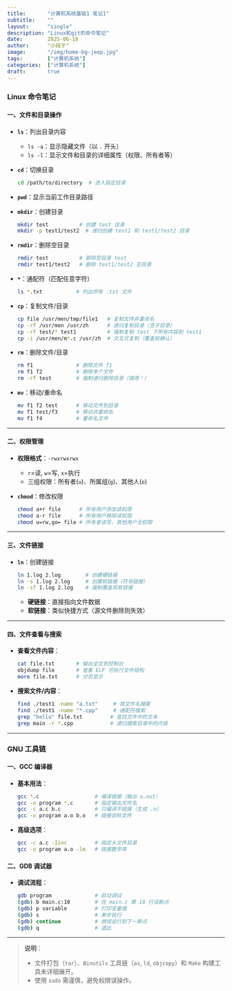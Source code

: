 ```yaml
---
title:       "计算机系统基础1 笔记1"
subtitle:    ""
layout:      "single"
description: "Linux和git的命令笔记"
date:        2025-06-18
author:      "小段子"
image:       "/img/home-bg-jeep.jpg"
tags:        ["计算机系统"]
categories:  ["计算机系统"]
draft:       true
---
```


### Linux 命令笔记

#### 一、文件和目录操作

- **`ls`**：列出目录内容

  - `ls -a`：显示隐藏文件（以 `.` 开头）
  - `ls -l`：显示文件和目录的详细属性（权限、所有者等）

- **`cd`**：切换目录

  ```bash
  cd /path/to/directory  # 进入指定目录
  ```

- **`pwd`**：显示当前工作目录路径

- **`mkdir`**：创建目录

  ```bash
  mkdir test          # 创建 test 目录
  mkdir -p test1/test2  # 递归创建 test1 和 test1/test2 目录
  ```

- **`rmdir`**：删除空目录

  ```bash
  rmdir test          # 删除空目录 test
  rmdir test1/test2   # 删除 test1/test2 空目录
  ```

- **`*`**：通配符（匹配任意字符）

  ```bash
  ls *.txt           # 列出所有 .txt 文件
  ```

- **`cp`**：复制文件/目录

  ```bash
  cp file /usr/men/tmp/file1   # 复制文件并重命名
  cp -rf /usr/men /usr/zh      # 递归复制目录（含子目录）
  cp -rf test/* test1          # 强制复制 test 下所有内容到 test1
  cp -i /usr/men/m*.c /usr/zh  # 交互式复制（覆盖前确认）
  ```

- **`rm`**：删除文件/目录

  ```bash
  rm f1              # 删除文件 f1
  rm f1 f2           # 删除多个文件
  rm -rf test        # 强制递归删除目录（慎用！）
  ```

- **`mv`**：移动/重命名

  ```bash
  mv f1 f2 test      # 移动文件到目录
  mv f1 test/f3      # 移动并重命名
  mv f1 f4           # 重命名文件
  ```

---

#### 二、权限管理

- **权限格式**：`-rwxrwxrwx`

  - `r`=读, `w`=写, `x`=执行
  - 三组权限：所有者(`u`)、所属组(`g`)、其他人(`o`)

- **`chmod`**：修改权限

  ```bash
  chmod a+r file      # 所有用户添加读权限
  chmod a-r file      # 所有用户移除读权限
  chmod u=rw,go= file # 所有者读写，其他用户无权限
  ```

---

#### 三、文件链接

- **`ln`**：创建链接

  ```bash
  ln 1.log 2.log        # 创建硬链接
  ln -s 1.log 2.log     # 创建软链接（符号链接）
  ln -sf 1.log 2.log    # 强制覆盖现有链接
  ```

  - **硬链接**：直接指向文件数据
  - **软链接**：类似快捷方式（源文件删除则失效）

---

#### 四、文件查看与搜索

- **查看文件内容**：

  ```bash
  cat file.txt       # 输出全文到控制台
  objdump file       # 查看 ELF 可执行文件结构
  more file.txt      # 分页显示
  ```

- **搜索文件/内容**：

  ```bash
  find ./test1 -name "a.txt"     # 按文件名搜索
  find ./test1 -name "*.cpp"     # 通配符搜索
  grep "hello" file.txt         # 查找文件中的文本
  grep main -r *.cpp            # 递归搜索目录中的内容
  ```

---

### GNU 工具链

#### 一、GCC 编译器

- **基本用法**：

  ```bash
  gcc *.c                  # 编译链接（输出 a.out）
  gcc -o program *.c       # 指定输出文件名
  gcc -c a.c b.c           # 只编译不链接（生成 .o）
  gcc -o program a.o b.o   # 链接目标文件
  ```

- **高级选项**：

  ```bash
  gcc -c a.c -Iinc         # 指定头文件目录
  gcc -o program a.o -lm   # 链接数学库
  ```

#### 二、GDB 调试器

- **调试流程**：

  ```bash
  gdb program              # 启动调试
  (gdb) b main.c:10        # 在 main.c 第 10 行设断点
  (gdb) p variable         # 打印变量值
  (gdb) s                  # 单步执行
  (gdb) continue           # 继续运行到下一断点
  (gdb) q                  # 退出
  ```

---

> **说明**：
>
> - 文件打包（`tar`）、`Binutils` 工具链（`as`, `ld`, `objcopy`）和 `Make` 构建工具未详细展开。
> - 使用 `sudo` 需谨慎，避免权限误操作。
